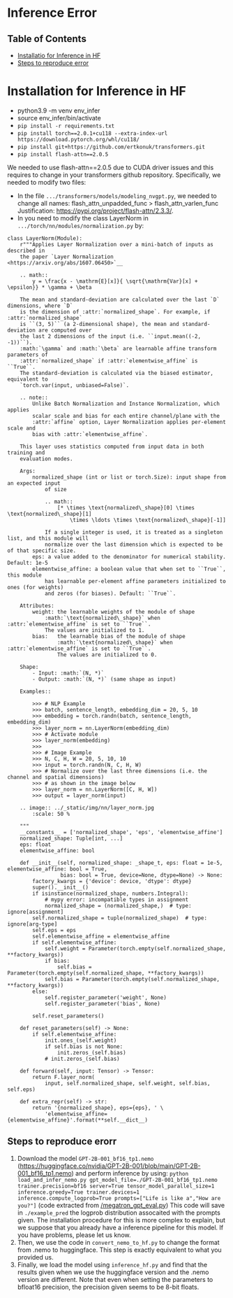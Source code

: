 # Inference Error


## Table of Contents
- [Installatio for Inference in HF](installation)
- [Steps to reproduce error](steps)

# Installation for Inference in HF
- python3.9 -m venv env_infer
- source env_infer/bin/activate
- `pip install -r requirements.txt`
- `pip install torch==2.0.1+cu118 --extra-index-url https://download.pytorch.org/whl/cu118/`
- `pip install git+https://github.com/ertkonuk/transformers.git`
- `pip install flash-attn==2.0.5`

We needed to use flash-attn==2.0.5 due to CUDA driver issues and this requires to change in your transformers github repository. Specifically, we needed to modify two files:
- In the file `.../transformers/models/modeling_nvgpt.py`, we needed to change all names:
flash_attn_unpadded_func > flash_attn_varlen_func
Justification: https://pypi.org/project/flash-attn/2.3.3/.
- In  you need to modify the class LayerNorm in `.../torch/nn/modules/normalization.py` by:
```
class LayerNorm(Module):
    r"""Applies Layer Normalization over a mini-batch of inputs as described in
    the paper `Layer Normalization <https://arxiv.org/abs/1607.06450>`__

    .. math::
        y = \frac{x - \mathrm{E}[x]}{ \sqrt{\mathrm{Var}[x] + \epsilon}} * \gamma + \beta

    The mean and standard-deviation are calculated over the last `D` dimensions, where `D`
    is the dimension of :attr:`normalized_shape`. For example, if :attr:`normalized_shape`
    is ``(3, 5)`` (a 2-dimensional shape), the mean and standard-deviation are computed over
    the last 2 dimensions of the input (i.e. ``input.mean((-2, -1))``).
    :math:`\gamma` and :math:`\beta` are learnable affine transform parameters of
    :attr:`normalized_shape` if :attr:`elementwise_affine` is ``True``.
    The standard-deviation is calculated via the biased estimator, equivalent to
    `torch.var(input, unbiased=False)`.

    .. note::
        Unlike Batch Normalization and Instance Normalization, which applies
        scalar scale and bias for each entire channel/plane with the
        :attr:`affine` option, Layer Normalization applies per-element scale and
        bias with :attr:`elementwise_affine`.

    This layer uses statistics computed from input data in both training and
    evaluation modes.

    Args:
        normalized_shape (int or list or torch.Size): input shape from an expected input
            of size

            .. math::
                [* \times \text{normalized\_shape}[0] \times \text{normalized\_shape}[1]
                    \times \ldots \times \text{normalized\_shape}[-1]]

            If a single integer is used, it is treated as a singleton list, and this module will
            normalize over the last dimension which is expected to be of that specific size.
        eps: a value added to the denominator for numerical stability. Default: 1e-5
        elementwise_affine: a boolean value that when set to ``True``, this module
            has learnable per-element affine parameters initialized to ones (for weights)
            and zeros (for biases). Default: ``True``.

    Attributes:
        weight: the learnable weights of the module of shape
            :math:`\text{normalized\_shape}` when :attr:`elementwise_affine` is set to ``True``.
            The values are initialized to 1.
        bias:   the learnable bias of the module of shape
                :math:`\text{normalized\_shape}` when :attr:`elementwise_affine` is set to ``True``.
                The values are initialized to 0.

    Shape:
        - Input: :math:`(N, *)`
        - Output: :math:`(N, *)` (same shape as input)

    Examples::

        >>> # NLP Example
        >>> batch, sentence_length, embedding_dim = 20, 5, 10
        >>> embedding = torch.randn(batch, sentence_length, embedding_dim)
        >>> layer_norm = nn.LayerNorm(embedding_dim)
        >>> # Activate module
        >>> layer_norm(embedding)
        >>>
        >>> # Image Example
        >>> N, C, H, W = 20, 5, 10, 10
        >>> input = torch.randn(N, C, H, W)
        >>> # Normalize over the last three dimensions (i.e. the channel and spatial dimensions)
        >>> # as shown in the image below
        >>> layer_norm = nn.LayerNorm([C, H, W])
        >>> output = layer_norm(input)

    .. image:: ../_static/img/nn/layer_norm.jpg
        :scale: 50 %

    """
    __constants__ = ['normalized_shape', 'eps', 'elementwise_affine']
    normalized_shape: Tuple[int, ...]
    eps: float
    elementwise_affine: bool

    def __init__(self, normalized_shape: _shape_t, eps: float = 1e-5, elementwise_affine: bool = True,
                 bias: bool = True, device=None, dtype=None) -> None:
        factory_kwargs = {'device': device, 'dtype': dtype}
        super().__init__()
        if isinstance(normalized_shape, numbers.Integral):
            # mypy error: incompatible types in assignment
            normalized_shape = (normalized_shape,)  # type: ignore[assignment]
        self.normalized_shape = tuple(normalized_shape)  # type: ignore[arg-type]
        self.eps = eps
        self.elementwise_affine = elementwise_affine
        if self.elementwise_affine:
            self.weight = Parameter(torch.empty(self.normalized_shape, **factory_kwargs))
            if bias:
                self.bias = Parameter(torch.empty(self.normalized_shape, **factory_kwargs))
            self.bias = Parameter(torch.empty(self.normalized_shape, **factory_kwargs))
        else:
            self.register_parameter('weight', None)
            self.register_parameter('bias', None)

        self.reset_parameters()

    def reset_parameters(self) -> None:
        if self.elementwise_affine:
            init.ones_(self.weight)
            if self.bias is not None:
                init.zeros_(self.bias)
            # init.zeros_(self.bias)

    def forward(self, input: Tensor) -> Tensor:
        return F.layer_norm(
            input, self.normalized_shape, self.weight, self.bias, self.eps)

    def extra_repr(self) -> str:
        return '{normalized_shape}, eps={eps}, ' \
            'elementwise_affine={elementwise_affine}'.format(**self.__dict__)
```

## Steps to reproduce erorr
1. Download the model `GPT-2B-001_bf16_tp1.nemo` (https://huggingface.co/nvidia/GPT-2B-001/blob/main/GPT-2B-001_bf16_tp1.nemo) and perform inference by using:
`python load_and_infer_nemo.py gpt_model_file=./GPT-2B-001_bf16_tp1.nemo trainer.precision=bf16 server=True tensor_model_parallel_size=1 inference.greedy=True trainer.devices=1 inference.compute_logprob=True prompts=["Life is like a","How are you?"]`
(code extracted from [/megatron_gpt_eval.py](https://github.com/NVIDIA/NeMo/blob/main/examples/nlp/language_modeling/megatron_gpt_eval.py))
This code will save in `./example_pred` the logprob distribution assocaited with the prompts given.
The installation procedure for this is more complex to explain, but we suppose that you already have a inference pipeline for this model. If you have problems, please let us know.
3. Then, we use the code in `convert_nemo_to_hf.py` to change the format from .nemo to huggingface. This step is exactly equivalent to what you provided us.
4. Finally, we load the model using `inference_hf.py` and find that the results given when we use the huggingface version and the .nemo version are different. Note that even when setting the parameters to bfloat16 precision, the precision given seems to be 8-bit floats.
